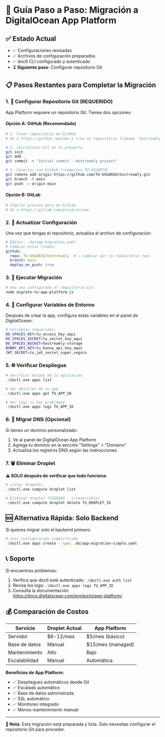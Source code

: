 # 🚀 Guía Paso a Paso: Migración a DigitalOcean App Platform

## ✅ Estado Actual
- ✅ Configuraciones revisadas
- ✅ Archivos de configuración preparados
- ✅ doctl CLI configurado y autenticado
- ⏳ **Siguiente paso**: Configurar repositorio Git

## 📋 Pasos Restantes para Completar la Migración

### 1. 🔧 Configurar Repositorio Git (REQUERIDO)

App Platform requiere un repositorio Git. Tienes dos opciones:

#### Opción A: GitHub (Recomendado)
```bash
# 1. Crear repositorio en GitHub
# Ve a https://github.com/new y crea un repositorio llamado 'hostreamly'

# 2. Inicializar Git en tu proyecto
git init
git add .
git commit -m "Initial commit - Hostreamly project"

# 3. Conectar con GitHub (reemplaza TU-USUARIO)
git remote add origin https://github.com/TU-USUARIO/hostreamly.git
git branch -M main
git push -u origin main
```

#### Opción B: GitLab
```bash
# Similar proceso pero en GitLab
# Ve a https://gitlab.com/projects/new
```

### 2. 🔄 Actualizar Configuración

Una vez que tengas el repositorio, actualiza el archivo de configuración:

```yaml
# Editar: .do/app-migration.yaml
# Cambiar estas líneas:
github:
  repo: TU-USUARIO/hostreamly  # ← Cambiar por tu repositorio real
  branch: main
  deploy_on_push: true
```

### 3. 🚀 Ejecutar Migración

```bash
# Una vez configurado el repositorio Git:
node migrate-to-app-platform.js
```

### 4. 🔧 Configurar Variables de Entorno

Después de crear la app, configura estas variables en el panel de DigitalOcean:

```bash
# Variables requeridas:
DO_SPACES_KEY=tu_access_key_aqui
DO_SPACES_SECRET=tu_secret_key_aqui
DO_SPACES_BUCKET=hostreamly-storage
BUNNY_API_KEY=tu_bunny_api_key_aqui
JWT_SECRET=tu_jwt_secret_super_seguro
```

### 5. 🌐 Verificar Despliegue

```bash
# Verificar estado de la aplicación
.\doctl.exe apps list

# Ver detalles de tu app
.\doctl.exe apps get TU_APP_ID

# Ver logs si hay problemas
.\doctl.exe apps logs TU_APP_ID
```

### 6. 🔄 Migrar DNS (Opcional)

Si tienes un dominio personalizado:
1. Ve al panel de DigitalOcean App Platform
2. Agrega tu dominio en la sección "Settings" > "Domains"
3. Actualiza los registros DNS según las instrucciones

### 7. 🗑️ Eliminar Droplet

**⚠️ SOLO después de verificar que todo funciona:**

```bash
# Listar droplets
.\doctl.exe compute droplet list

# Eliminar droplet (CUIDADO - irreversible)
.\doctl.exe compute droplet delete TU_DROPLET_ID
```

## 🆘 Alternativa Rápida: Solo Backend

Si quieres migrar solo el backend primero:

```bash
# Usar configuración simplificada
.\doctl.exe apps create --spec .do/app-migration-simple.yaml
```

## 📞 Soporte

Si encuentras problemas:
1. Verifica que doctl esté autenticado: `.\doctl.exe auth list`
2. Revisa los logs: `.\doctl.exe apps logs TU_APP_ID`
3. Consulta la documentación: https://docs.digitalocean.com/products/app-platform/

## 💰 Comparación de Costos

| Servicio | Droplet Actual | App Platform |
|----------|----------------|---------------|
| Servidor | $6-12/mes | $5/mes (básico) |
| Base de datos | Manual | $15/mes (managed) |
| Mantenimiento | Alto | Bajo |
| Escalabilidad | Manual | Automática |

**Beneficios de App Platform:**
- ✅ Despliegues automáticos desde Git
- ✅ Escalado automático
- ✅ Base de datos administrada
- ✅ SSL automático
- ✅ Monitoreo integrado
- ✅ Menos mantenimiento manual

---

**📝 Nota**: Esta migración está preparada y lista. Solo necesitas configurar el repositorio Git para proceder.